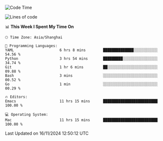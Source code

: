 <!--START_SECTION:waka-->
![Code Time](http://img.shields.io/badge/Code%20Time-2%2C282%20hrs%2058%20mins-blue)

![Lines of code](https://img.shields.io/badge/From%20Hello%20World%20I%27ve%20Written-308.1%20thousand%20lines%20of%20code-blue)

📊 **This Week I Spent My Time On** 

```text
🕑︎ Time Zone: Asia/Shanghai

💬 Programming Languages: 
YAML                     6 hrs 8 mins        ██████████████░░░░░░░░░░░   54.56 % 
Python                   3 hrs 54 mins       █████████░░░░░░░░░░░░░░░░   34.74 % 
Git                      1 hr 6 mins         ██░░░░░░░░░░░░░░░░░░░░░░░   09.88 % 
Bash                     3 mins              ░░░░░░░░░░░░░░░░░░░░░░░░░   00.52 % 
Go                       1 min               ░░░░░░░░░░░░░░░░░░░░░░░░░   00.29 % 

🔥 Editors: 
Emacs                    11 hrs 15 mins      █████████████████████████   100.00 % 

💻 Operating System: 
Mac                      11 hrs 15 mins      █████████████████████████   100.00 % 
```


 Last Updated on 16/11/2024 12:50:12 UTC
<!--END_SECTION:waka-->
